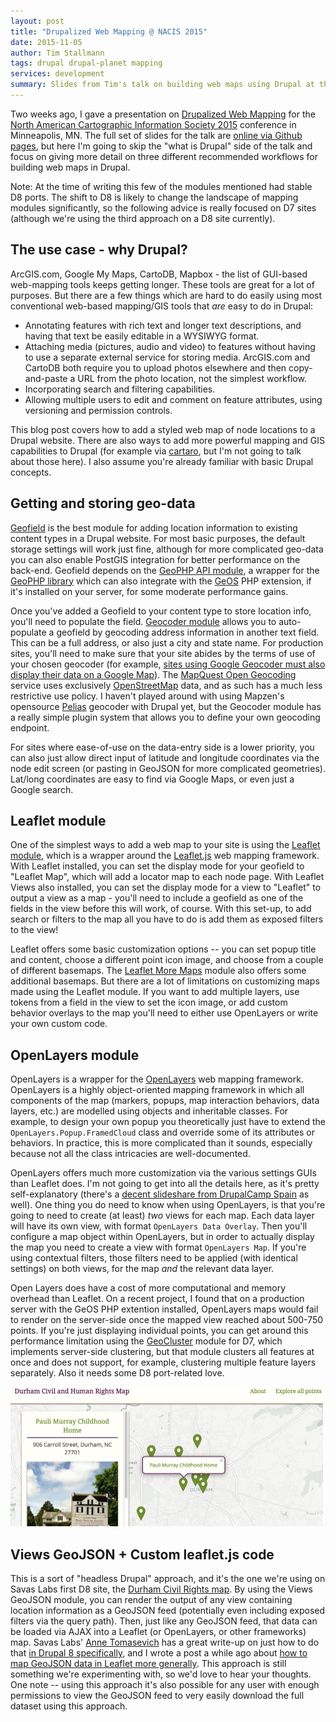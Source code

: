 ```yaml
---
layout: post
title: "Drupalized Web Mapping @ NACIS 2015"
date: 2015-11-05
author: Tim Stallmann
tags: drupal drupal-planet mapping
services: development
summary: Slides from Tim's talk on building web maps using Drupal at the 2015 NACIS conference.
---
```


Two weeks ago, I gave a presentation on [Drupalized Web Mapping](http://timstallmann.github.io/nacis-drupal-mapping-talk/#/) for the [North American Cartographic Information Society 2015](http://www.nacis.org) conference in Minneapolis, MN. The full set of slides for the talk are [online via Github pages](http://timstallmann.github.io/nacis-drupal-mapping-talk/#/), but here I'm going to skip the "what is Drupal" side of the talk and focus on giving more detail on three different recommended workflows for building web maps in Drupal.

Note: At the time of writing this few of the modules mentioned had stable D8 ports. The shift to D8 is likely to change the landscape of mapping modules significantly, so the following advice is really focused on D7 sites (although we're using the third approach on a D8 site currently).

## The use case - why Drupal?

ArcGIS.com, Google My Maps, CartoDB, Mapbox - the list of GUI-based web-mapping tools keeps getting longer. These tools are great
for a lot of purposes. But there are a few things which are hard to do easily using most conventional web-based mapping/GIS tools that *are* easy to do in Drupal:

 * Annotating features with rich text and longer text descriptions, and having that text be easily editable in a WYSIWYG format.
 * Attaching media (pictures, audio and video) to features without having to use a separate external service for storing media. ArcGIS.com and CartoDB both require you to upload photos elsewhere and then copy-and-paste a URL from the photo location, not the simplest workflow.
 * Incorporating search and filtering capabilities.
 * Allowing multiple users to edit and comment on feature attributes, using versioning and permission controls.

This blog post covers how to add a styled web map of node locations to a Drupal website. There are also ways to add more powerful mapping
and GIS capabilities to Drupal (for example via [cartaro](http://www.cartaro.org), but I'm not going to talk about those here). I also assume you're already
familiar with basic Drupal concepts.

## Getting and storing geo-data

[Geofield](https://www.drupal.org/project/geofield) is the best module for adding location information to existing content types in a Drupal website. For most basic purposes, the default
storage settings will work just fine, although for more complicated geo-data you can also enable PostGIS integration for better performance on the back-end.
Geofield depends on the [GeoPHP API module](https://www.drupal.org/project/geophp), a wrapper for the [GeoPHP library](https://geophp.net/) which can also integrate with the [GeOS](https://geophp.net/geos.html) PHP extension, if it's installed on your server, for some moderate performance gains.

Once you've added a Geofield to your content type to store location info, you'll need to populate the field. [Geocoder module](https://www.drupal.org/project/geocoder) allows you to auto-populate a geofield by geocoding address information in another text field.
This can be a full address, or also just a city and state name. For production sites, you'll need to make sure that your site abides by the terms of use of your chosen geocoder (for example, [sites using Google Geocoder must also display
their data on a Google Map](https://developers.google.com/maps/documentation/geocoding/usage-limits)). The [MapQuest Open Geocoding](http://open.mapquestapi.com/geocoding/) service uses exclusively [OpenStreetMap](http://www.openstreetmap.org) data, and as such has a much less restrictive use policy. I haven't played around with using Mapzen's opensource [Pelias](https://github.com/pelias/pelias) geocoder
with Drupal yet, but the Geocoder module has a really simple plugin system that allows you to define your own geocoding endpoint.

For sites where ease-of-use on the data-entry side is a lower priority, you can also just allow direct input of latitude and longitude coordinates via the node edit screen (or pasting in GeoJSON for more complicated geometries). Lat/long coordinates
are easy to find via Google Maps, or even just a Google search.

## Leaflet module

One of the simplest ways to add a web map to your site is using the [Leaflet module](https://www.drupal.org/project/leaflet), which is a wrapper around the [Leaflet.js](http://leafletjs.com) web mapping framework. With Leaflet installed, you can set the display mode
for your geofield to "Leaflet Map", which will add a locator map to each node page. With Leaflet Views also installed, you can set the display mode for a view to "Leaflet" to output a view as a map - you'll need to include
a geofield as one of the fields in the view before this will work, of course. With this set-up, to add search or filters to the map all you have to do is add them as exposed filters to the view!

Leaflet offers some basic customization options -- you can set popup title and content, choose a different point icon image, and choose from a couple of different basemaps. The [Leaflet More Maps](https://www.drupal.org/project/leaflet_more_maps) module also offers some additional basemaps. But there
are a lot of limitations on customizing maps made using the Leaflet module. If you want to add multiple layers, use tokens from a field in the view to set the icon image, or add custom behavior overlays to the map you'll need to either use OpenLayers or write your own
 custom code.

## OpenLayers module

OpenLayers is a wrapper for the [OpenLayers](http://www.openlayers.org) web mapping framework. OpenLayers is a highly object-oriented mapping framework in which all components of the map (markers, popups, map interaction behaviors, data layers, etc.) are modelled using objects and inheritable classes. For example, to design
your own popup you theoretically just have to extend the `OpenLayers.Popup.FramedCloud` class and override some of its attributes or behaviors. In practice, this is more complicated than it sounds, especially because not all the class intricacies are well-documented.

OpenLayers offers much more customization via the various settings GUIs than Leaflet does. I'm not going to get into all the details here, as it's pretty self-explanatory (there's a [decent slideshare from DrupalCamp Spain](http://www.slideshare.net/pvhee/mapping-in-drupal-7-using-openlayers) as well). One thing you do need to know when using OpenLayers, is that you're going to need to create (at least) *two* views for each map. Each data layer will have its own view, with format `OpenLayers Data Overlay`. Then you'll configure a map object within OpenLayers, but in order to actually display the map you need to create a view with format `OpenLayers Map`. If you're using contextual filters, those filters need to be applied (with identical settings) on both views, for the map *and* the relevant data layer.

Open Layers does have a cost of more computational and memory overhead than Leaflet. On a recent project, I found that on a production server with the GeOS PHP extention installed,
 OpenLayers maps would fail to render on the server-side once the mapped view reached about 500-750 points. If you're just displaying individual points, you can get around this performance limitation using the [GeoCluster](https://www.drupal.org/project/geocluster) module for D7, which implements
 server-side clustering, but that module clusters all features at once and does not support, for example, clustering multiple feature layers separately. Also it needs some D8 port-related love.

<img src="/assets/img/blog/pauli_murray_map_site_screenshot.jpg" width="500px" height="223px" alt="Screenshot of Durham Civil and Human Rights map, showing a detail of Pauli Murray's childhood home." class="blog-image-large">

## Views GeoJSON + Custom leaflet.js code

This is a sort of "headless Drupal" approach, and it's the one we're using on Savas Labs first D8 site, the [Durham Civil Rights map](https://github.com/savaslabs/durham-civil-rights-map). By using the Views GeoJSON module, you can
render the output of any view containing location information as a GeoJSON feed (potentially even including exposed filters via the query path). Then, just like any GeoJSON feed, that data can be loaded via AJAX into a Leaflet (or OpenLayers, or other frameworks) map. Savas Labs' [Anne Tomasevich](/team/anne-tomasevich/) has a great write-up on just how to do that [in Drupal 8 specifically](/2015/07/06/map-in-drupal-8.html), and I wrote a post a while ago about [how to map GeoJSON data in Leaflet more generally](/2015/05/18/mapping-geojson.html). This approach is still something we're
experimenting with, so we'd love to hear your thoughts. One note -- using this approach it's also possible for any user with enough permissions to view the GeoJSON feed to very easily download the full dataset using this approach.
